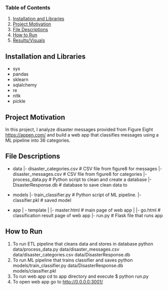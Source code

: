 ### Table of Contents

1. [Installation and Libraries](#installation)
2. [Project Motivation](#motivation)
3. [File Descriptions](#files)
4. [How to Run](#run)
5. [Results/Visuals](#results)

## Installation and Libraries  <a name="installation"></a>

- sys
- pandas
- sklearn
- sqlalchemy
- re
- nltk
- pickle

## Project Motivation<a name="motivation"></a>

In this project, I analyze disaster messages provided from Figure Eight https://appen.com/ and build a web app that classifies messages using a ML pipeline into 36 categories.   
   
   
## File Descriptions <a name="files"></a>

- data
|- disaster_categories.csv  # CSV file from figure8 for messages 
|- disaster_messages.csv    # CSV file from figure8 for categories
|- process_data.py          # Python script to clean and create a database
|- DisasterResponse.db      # database to save clean data to

- models
|- train_classifier.py  # Python script of ML pipeline.
|- classifier.pkl       # saved model 

- app
| - template
| |- master.html  # main page of web app
| |- go.html      # classification result page of web app
|- run.py         # Flask file that runs app


## How to Run <a name="run"></a>

1. To run ETL pipeline that cleans data and stores in database
     python data/process_data.py data/disaster_messages.csv data/disaster_categories.csv data/DisasterResponse.db
2. To run ML pipeline that trains classifier and saves
     python models/train_classifier.py data/DisasterResponse.db models/classifier.pkl
3. To run web app cd to app directory and execute $ python run.py
4. To open web app go to http://0.0.0.0:3001/
